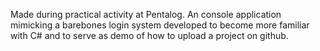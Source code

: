 Made during practical activity at Pentalog. An console application mimicking a barebones login system developed to become more familiar with C# and to serve as demo of how to upload a project on github.
